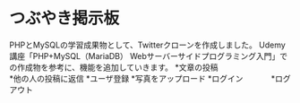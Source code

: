 # つぶやき掲示板  
PHPとMySQLの学習成果物として、Twitterクローンを作成しました。
Udemy講座「PHP+MySQL（MariaDB） Webサーバーサイドプログラミング入門」での作成物を参考に、機能を追加していきます。
*文章の投稿  
*他の人の投稿に返信
*ユーザ登録
*写真をアップロード
*ログイン	　　　
*ログアウト

